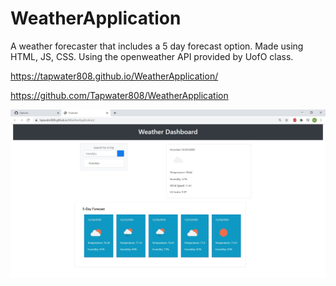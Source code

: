# WeatherApplication

A weather forecaster that includes a 5 day forecast option.  Made using HTML, JS, CSS.  Using the openweather API provided by UofO class.

 https://tapwater808.github.io/WeatherApplication/
 
 https://github.com/Tapwater808/WeatherApplication
 
 ![Screenshot](https://github.com/Tapwater808/WeatherApplication/blob/main/assets/weather.jpg)
 

